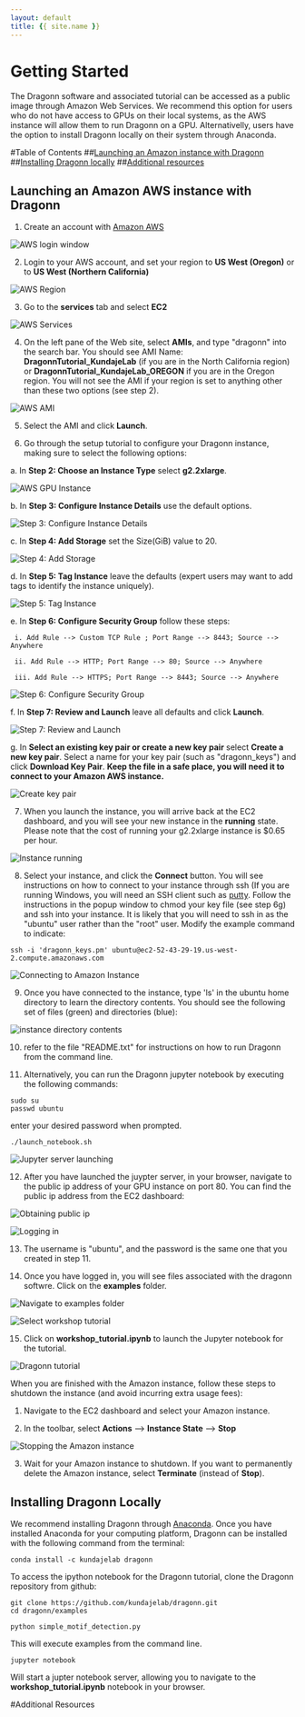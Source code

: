 ```yaml
---
layout: default
title: {{ site.name }}
---
```


# Getting Started 
The Dragonn software and associated tutorial can be accessed as a public image through Amazon Web Services. We recommend this option for users who 
do not have access to GPUs on their local systems, as the AWS instance will allow them to run Dragonn on a GPU. Alternativelly, users have the option to install 
Dragonn locally on their system through Anaconda. 

#Table of Contents
##[Launching an Amazon instance with Dragonn](##launching-an-amazon-instance-with-dragonn)  
##[Installing Dragonn locally](##installing-dragonn-locally) 
##[Additional resources](##additional-resources) 



## Launching an Amazon AWS instance with Dragonn 

1. Create an account with [Amazon AWS](<http://www.aws.amazon.com>)

 ![AWS login window](https://github.com/annashcherbina/dragonn/blob/gh-pages-jekyll/images/aws_login.png "AWS Login Window")

2. Login to your AWS account, and set your region to **US West (Oregon)** or to **US West (Northern California)**

 ![AWS Region](https://github.com/annashcherbina/dragonn/blob/gh-pages-jekyll/images/aws_region.png "AWS Select Region")

3. Go to the **services** tab and select **EC2**

 ![AWS Services](https://github.com/annashcherbina/dragonn/blob/gh-pages-jekyll/images/aws_services.png "AWS Services")

4. On the left pane of the Web site, select **AMIs**, and type "dragonn" into the search bar. You should see AMI Name: **DragonnTutorial_KundajeLab** (if you are in the North California region) 
or **DragonnTutorial_KundajeLab_OREGON** if you are in the Oregon region. You will not see the AMI if your region is set to anything other than these two options (see step 2). 

 ![AWS AMI](https://github.com/annashcherbina/dragonn/blob/gh-pages-jekyll/images/aws_ami.png "AWS AMI")

5. Select the AMI and click **Launch**. 

6. Go through the setup tutorial  to configure your Dragonn instance, making sure to select the following options: 

  a. In **Step 2: Choose an Instance Type** select **g2.2xlarge**.  

   ![AWS GPU Instance](https://github.com/annashcherbina/dragonn/blob/gh-pages-jekyll/images/aws_gpuinstance.png "AWS GPU Instance")

  b. In **Step 3: Configure Instance Details** use the default options. 

   ![Step 3: Configure Instance Details](https://github.com/annashcherbina/dragonn/blob/gh-pages-jekyll/images/aws_step3.png "Step 3: Configure Instance Details")

  c. In **Step 4: Add Storage** set the Size(GiB) value to 20. 

   ![Step 4: Add Storage](https://github.com/annashcherbina/dragonn/blob/gh-pages-jekyll/images/aws_step4.png "Step 4: Add Storage")

  d. In **Step 5: Tag Instance** leave the defaults (expert users may want to add tags to identify the instance uniquely). 

   ![Step 5: Tag Instance](https://github.com/annashcherbina/dragonn/blob/gh-pages-jekyll/images/aws_step5.png "Step 5: Tag Instance")

  e. In **Step 6: Configure Security Group** follow these steps: 

     i. Add Rule --> Custom TCP Rule ; Port Range --> 8443; Source --> Anywhere 

     ii. Add Rule --> HTTP; Port Range --> 80; Source --> Anywhere 

     iii. Add Rule --> HTTPS; Port Range --> 8443; Source --> Anywhere
 
   ![Step 6: Configure Security Group](https://github.com/annashcherbina/dragonn/blob/gh-pages-jekyll/images/aws_step6.png "Step 6: Configure Security Group")

  f. In **Step 7: Review and Launch** leave all defaults and click **Launch**. 

   ![Step 7: Review and Launch](https://github.com/annashcherbina/dragonn/blob/gh-pages-jekyll/images/aws_step7.png "Step 7: Review and Launch")

  g. In **Select an existing key pair or create a new key pair** select **Create a new key pair**. Select a name for your key pair (such as "dragonn_keys") and click **Download Key Pair**. 
     **Keep the file in a safe place, you will need it to connect to your Amazon AWS instance.** 

   ![Create key pair](https://github.com/annashcherbina/dragonn/blob/gh-pages-jekyll/images/aws_keypair.png "Create key pair")

7. When you launch the instance, you will arrive back at the EC2 dashboard, and you will see your new instance in the **running** state. Please note that the cost of running your g2.2xlarge instance 
is $0.65 per hour. 

 ![Instance running](https://github.com/annashcherbina/dragonn/blob/gh-pages-jekyll/images/aws_running.png "Instance running")

8. Select your instance, and click the **Connect** button. You will see instructions on how to connect to your instance through ssh (If you are running Windows, you will need an SSH client such as [putty](<http://www.chiark.greenend.org.uk/~sgtatham/putty/>). Follow the instructions in the popup window to chmod your key file (see step 6g) and ssh into your instance. It is likely that you will need to ssh in as the "ubuntu" user rather than the "root" user. Modify the example command to indicate:
 ```
 ssh -i 'dragonn_keys.pm' ubuntu@ec2-52-43-29-19.us-west-2.compute.amazonaws.com
 ```
 ![Connecting to Amazon Instance](https://github.com/annashcherbina/dragonn/blob/gh-pages-jekyll/images/aws_connect.png "Connecting to Amazon Instance")

9. Once you have connected to the instance, type 'ls' in the ubuntu home directory to learn the directory contents. You should see the following set of files (green) and directories (blue): 

 ![instance directory contents](https://github.com/annashcherbina/dragonn/blob/gh-pages-jekyll/images/aws_ls.png "Connecting to Amazon Instance")

10. refer to the file "README.txt" for instructions on how to run Dragonn from the command line. 

11. Alternatively, you can run the Dragonn jupyter notebook by executing the following commands: 
 ```
 sudo su 
 passwd ubuntu 
 ```
 enter your desired password when prompted.

 ```
 ./launch_notebook.sh 
 ```
 ![Jupyter server launching](https://github.com/annashcherbina/dragonn/blob/gh-pages-jekyll/images/aws_launch.png "Jupyter server launching")

12. After you have launched the juypter server, in your browser, navigate to the public ip address of your GPU instance on port 80. You can find the public ip address from the EC2 dashboard: 

 ![Obtaining public ip](https://github.com/annashcherbina/dragonn/blob/gh-pages-jekyll/images/aws_publicip.png "Obtaining public ip")

 ![Logging in](https://github.com/annashcherbina/dragonn/blob/gh-pages-jekyll/images/aws_login_browser.png "Logging in")

13. The username is "ubuntu", and the password is the same one that you created in step 11. 

14. Once you have logged in, you will see files associated with the dragonn softwre. Click on the **examples** folder. 

 ![Navigate to examples folder](https://github.com/annashcherbina/dragonn/blob/gh-pages-jekyll/images/aws_notebook.png "Navigate to examples folder")

 ![Select workshop tutorial](https://github.com/annashcherbina/dragonn/blob/gh-pages-jekyll/images/aws_notebook2.png "Select workshop tutorial")

15. Click on **workshop_tutorial.ipynb** to launch the Jupyter notebook for the tutorial. 

 ![Dragonn tutorial](https://github.com/annashcherbina/dragonn/blob/gh-pages-jekyll/images/aws_notebook_3.png "Dragonn tutorial")

When you are finished with the Amazon instance, follow these steps to shutdown the instance (and avoid incurring extra usage fees): 

1. Navigate to the EC2 dashboard and select your Amazon instance. 

2. In the toolbar, select **Actions** --> **Instance State** --> **Stop**

  ![Stopping the Amazon instance](https://github.com/annashcherbina/dragonn/blob/gh-pages-jekyll/images/aws_shutdown.png "Stopping the Amazon instance")

3. Wait for your Amazon instance to shutdown. If you want to permanently delete the Amazon instance, select **Terminate** (instead of **Stop**). 

## Installing Dragonn Locally 

We recommend installing Dragonn through [Anaconda](<http://www.continuum.io/downloads>).
Once you have installed Anaconda for your computing platform, Dragonn can be installed with the following command from the terminal:

```
conda install -c kundajelab dragonn 
``` 

To access the ipython notebook for the Dragonn tutorial, clone the Dragonn repository from github: 

```
git clone https://github.com/kundajelab/dragonn.git
cd dragonn/examples 
```

```
python simple_motif_detection.py 
```

This will execute examples from the command line. 

```
jupyter notebook 
```

Will start a jupter notebook server, allowing you to navigate to the **workshop_tutorial.ipynb** notebook in your browser. 



#Additional Resources
